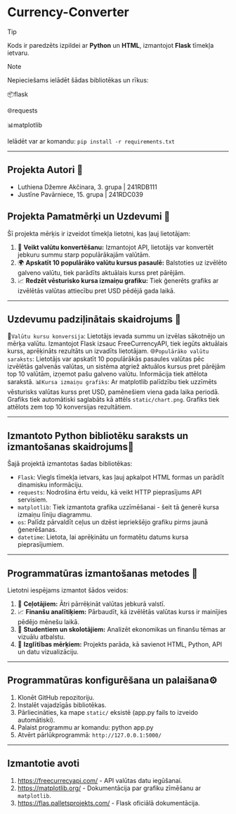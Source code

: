 # Currency-Converter

>[!TIP]
>Kods ir paredzēts izpildei ar **Python** un **HTML**, izmantojot **Flask** tīmekļa ietvaru.

> [!NOTE]
> Nepieciešams ielādēt šādas bibliotēkas un rīkus:
>
> 📦flask
> 
> 🌐requests
> 
> 📊matplotlib
>
> Ielādēt var ar komandu: `pip install -r requirements.txt`

---

## Projekta Autori 👤
- Luthiena Džemre Akčinara, 3. grupa | 241RDB111
- Justīne Pavārniece, 15. grupa | 241RDC039

## Projekta Pamatmērķi un Uzdevumi 🎯

Šī projekta mērķis ir izveidot tīmekļa lietotni, kas ļauj lietotājam:

1. 🔢 **Veikt valūtu konvertēšanu:** Izmantojot API, lietotājs var konvertēt jebkuru summu starp populārākajām valūtām.
2. 🌍 **Apskatīt 10 populārāko valūtu kursus pasaulē:** Balstoties uz izvēlēto galveno valūtu, tiek parādīts aktuālais kurss pret pārējām.
3. 📈 **Redzēt vēsturisko kursa izmaiņu grafiku:** Tiek ģenerēts grafiks ar izvēlētās valūtas attiecību pret USD pēdējā gada laikā.

---

## Uzdevumu padziļinātais skaidrojums 🧩
🔁`Valūtu kursu konversija`: Lietotājs ievada summu un izvēlas sākotnējo un mērķa valūtu. Izmantojot Flask izsauc FreeCurrencyAPI, tiek iegūts aktuālais kurss, aprēķināts rezultāts un izvadīts lietotājam.
🌐`Populārāko valūtu saraksts`: Lietotājs var apskatīt 10 populārākās pasaules valūtas pēc izvēlētās galvenās valūtas, un sistēma atgriež aktuālos kursus pret pārējām top 10 valūtām, izņemot pašu galveno valūtu. Informācija tiek attēlota sarakstā.
📊`Kursa izmaiņu grafiks`: Ar matplotlib palīdzību tiek uzzīmēts vēsturisks valūtas kurss pret USD, pamēnešiem viena gada laika periodā. Grafiks tiek automātiski saglabāts kā attēls `static/chart.png`. Grafiks tiek attēlots zem top 10 konversijas rezultātiem.

---

## Izmantoto Python bibliotēku saraksts un izmantošanas skaidrojums🐍

Šajā projektā izmantotas šadas bibliotēkas:

- `Flask`: Viegls tīmekļa ietvars, kas ļauj apkalpot HTML formas un parādīt dinamisku informāciju.
- `requests`: Nodrošina ērtu veidu, kā veikt HTTP pieprasījums API servisiem.
- `matplotlib`: Tiek izmantota grafika uzzīmēšanai - šeit tā ģenerē kursa izmaiņu līniju diagrammu.
- `os`: Palīdz pārvaldīt ceļus un dzēst iepriekšējo grafiku pirms jaunā ģenerēšanas.
- `datetime`: Lietota, lai aprēķinātu un formatētu datums kursa pieprasījumiem.

---

## Programmatūras izmantošanas metodes 🧠

Lietotni iespējams izmantot šādos veidos:

1. 🧳 **Ceļotājiem:** Ātri pārrēķināt valūtas jebkurā valstī.
2. 📈 **Finanšu analītiķiem:** Pārbaudīt, kā izvēlētās valūtas kurss ir mainījies pēdējo mēnešu laikā.
3. 🧪 **Studentiem un skolotājiem:** Analizēt ekonomikas un finanšu tēmas ar vizuālu atbalstu.
4. 🧰 **Izglītības mērķiem:** Projekts parāda, kā savienot HTML, Python, API un datu vizualizāciju.

---

## Programmatūras konfigurēšana un palaišana⚙️
1. Klonēt GitHub repozitoriju.
2. Instalēt vajadzīgās bibliotēkas.
3. Pārliecināties, ka mape `static/` eksistē (app.py fails to izveido automātiski).
4. Palaist programmu ar komandu: python app.py
5. Atvērt pārlūkprogrammā: `http://127.0.0.1:5000/`

---

## Izmantotie avoti

1. https://freecurrecyapi.com/ - API valūtas datu iegūšanai.
2. https://matplotlib.org/ - Dokumentācija par grafiku zīmēšanu ar `matplotlib`.
3. https://flas.palletsprojekts.com/ - Flask oficiālā dokumentācija.
